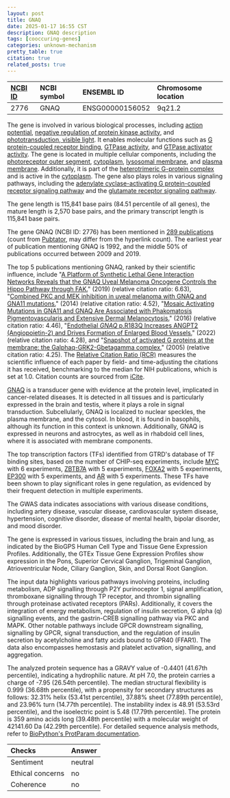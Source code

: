 ```yaml
---
layout: post
title: GNAQ
date: 2025-01-17 16:55 CST
description: GNAQ description
tags: [cooccuring-genes]
categories: unknown-mechanism
pretty_table: true
citation: true
related_posts: true
---
```




| [NCBI ID](https://www.ncbi.nlm.nih.gov/gene/2776) | NCBI symbol | ENSEMBL ID | Chromosome location |
| :-------- | :------- | :-------- | :------- |
| 2776  | GNAQ | ENSG00000156052 | 9q21.2 |



The gene is involved in various biological processes, including [action potential](https://amigo.geneontology.org/amigo/term/GO:0001508), [negative regulation of protein kinase activity](https://amigo.geneontology.org/amigo/term/GO:0006469), and [phototransduction, visible light](https://amigo.geneontology.org/amigo/term/GO:0007603). It enables molecular functions such as [G protein-coupled receptor binding](https://amigo.geneontology.org/amigo/term/GO:0001664), [GTPase activity](https://amigo.geneontology.org/amigo/term/GO:0003924), and [GTPase activator activity](https://amigo.geneontology.org/amigo/term/GO:0005096). The gene is located in multiple cellular components, including the [photoreceptor outer segment](https://amigo.geneontology.org/amigo/term/GO:0001750), [cytoplasm](https://amigo.geneontology.org/amigo/term/GO:0005737), [lysosomal membrane](https://amigo.geneontology.org/amigo/term/GO:0005765), and [plasma membrane](https://amigo.geneontology.org/amigo/term/GO:0005886). Additionally, it is part of the [heterotrimeric G-protein complex](https://amigo.geneontology.org/amigo/term/GO:0005834) and is active in the [cytoplasm](https://amigo.geneontology.org/amigo/term/GO:0005737). The gene also plays roles in various signaling pathways, including the [adenylate cyclase-activating G protein-coupled receptor signaling pathway](https://amigo.geneontology.org/amigo/term/GO:0007189) and the [glutamate receptor signaling pathway](https://amigo.geneontology.org/amigo/term/GO:0007215).


The gene length is 115,841 base pairs (84.51 percentile of all genes), the mature length is 2,570 base pairs, and the primary transcript length is 115,841 base pairs.


The gene GNAQ (NCBI ID: 2776) has been mentioned in [289 publications](https://pubmed.ncbi.nlm.nih.gov/?term=%22GNAQ%22) (count from [Pubtator](https://academic.oup.com/nar/article/47/W1/W587/5494727), may differ from the hyperlink count). The earliest year of publication mentioning GNAQ is 1992, and the middle 50% of publications occurred between 2009 and 2019.


The top 5 publications mentioning GNAQ, ranked by their scientific influence, include "[A Platform of Synthetic Lethal Gene Interaction Networks Reveals that the GNAQ Uveal Melanoma Oncogene Controls the Hippo Pathway through FAK.](https://pubmed.ncbi.nlm.nih.gov/30773340)" (2019) (relative citation ratio: 6.63), "[Combined PKC and MEK inhibition in uveal melanoma with GNAQ and GNA11 mutations.](https://pubmed.ncbi.nlm.nih.gov/24141786)" (2014) (relative citation ratio: 4.52), "[Mosaic Activating Mutations in GNA11 and GNAQ Are Associated with Phakomatosis Pigmentovascularis and Extensive Dermal Melanocytosis.](https://pubmed.ncbi.nlm.nih.gov/26778290)" (2016) (relative citation ratio: 4.46), "[Endothelial <i>GNAQ</i> p.R183Q Increases ANGPT2 (Angiopoietin-2) and Drives Formation of Enlarged Blood Vessels.](https://pubmed.ncbi.nlm.nih.gov/34670408)" (2022) (relative citation ratio: 4.28), and "[Snapshot of activated G proteins at the membrane: the Galphaq-GRK2-Gbetagamma complex.](https://pubmed.ncbi.nlm.nih.gov/16339447)" (2005) (relative citation ratio: 4.25). The [Relative Citation Ratio (RCR)](https://journals.plos.org/plosbiology/article?id=10.1371/journal.pbio.1002541) measures the scientific influence of each paper by field- and time-adjusting the citations it has received, benchmarking to the median for NIH publications, which is set at 1.0. Citation counts are sourced from [iCite](https://icite.od.nih.gov).


[GNAQ](https://www.proteinatlas.org/ENSG00000156052-GNAQ) is a transducer gene with evidence at the protein level, implicated in cancer-related diseases. It is detected in all tissues and is particularly expressed in the brain and testis, where it plays a role in signal transduction. Subcellularly, GNAQ is localized to nuclear speckles, the plasma membrane, and the cytosol. In blood, it is found in basophils, although its function in this context is unknown. Additionally, GNAQ is expressed in neurons and astrocytes, as well as in rhabdoid cell lines, where it is associated with membrane components.


The top transcription factors (TFs) identified from GTRD's database of TF binding sites, based on the number of CHIP-seq experiments, include [MYC](https://www.ncbi.nlm.nih.gov/gene/4609) with 6 experiments, [ZBTB7A](https://www.ncbi.nlm.nih.gov/gene/51341) with 5 experiments, [FOXA2](https://www.ncbi.nlm.nih.gov/gene/3170) with 5 experiments, [EP300](https://www.ncbi.nlm.nih.gov/gene/2033) with 5 experiments, and [AR](https://www.ncbi.nlm.nih.gov/gene/367) with 5 experiments. These TFs have been shown to play significant roles in gene regulation, as evidenced by their frequent detection in multiple experiments.



The GWAS data indicates associations with various disease conditions, including artery disease, vascular disease, cardiovascular system disease, hypertension, cognitive disorder, disease of mental health, bipolar disorder, and mood disorder.



The gene is expressed in various tissues, including the brain and lung, as indicated by the BioGPS Human Cell Type and Tissue Gene Expression Profiles. Additionally, the GTEx Tissue Gene Expression Profiles show expression in the Pons, Superior Cervical Ganglion, Trigeminal Ganglion, Atrioventricular Node, Ciliary Ganglion, Skin, and Dorsal Root Ganglion.


The input data highlights various pathways involving proteins, including metabolism, ADP signalling through P2Y purinoceptor 1, signal amplification, thromboxane signalling through TP receptor, and thrombin signalling through proteinase activated receptors (PARs). Additionally, it covers the integration of energy metabolism, regulation of insulin secretion, G alpha (q) signalling events, and the gastrin-CREB signalling pathway via PKC and MAPK. Other notable pathways include GPCR downstream signalling, signalling by GPCR, signal transduction, and the regulation of insulin secretion by acetylcholine and fatty acids bound to GPR40 (FFAR1). The data also encompasses hemostasis and platelet activation, signalling, and aggregation.



The analyzed protein sequence has a GRAVY value of -0.4401 (41.67th percentile), indicating a hydrophilic nature. At pH 7.0, the protein carries a charge of -7.95 (26.54th percentile). The median structural flexibility is 0.999 (36.68th percentile), with a propensity for secondary structures as follows: 32.31% helix (53.41st percentile), 37.88% sheet (77.89th percentile), and 23.96% turn (14.77th percentile). The instability index is 48.91 (53.53rd percentile), and the isoelectric point is 5.48 (17.79th percentile). The protein is 359 amino acids long (39.48th percentile) with a molecular weight of 42141.60 Da (42.29th percentile). For detailed sequence analysis methods, refer to [BioPython's ProtParam documentation](https://biopython.org/docs/1.75/api/Bio.SeqUtils.ProtParam.html).





| Checks    | Answer |
| :-------- | :------- |
| Sentiment  | neutral   |
| Ethical concerns | no     |
| Coherence    | no    |